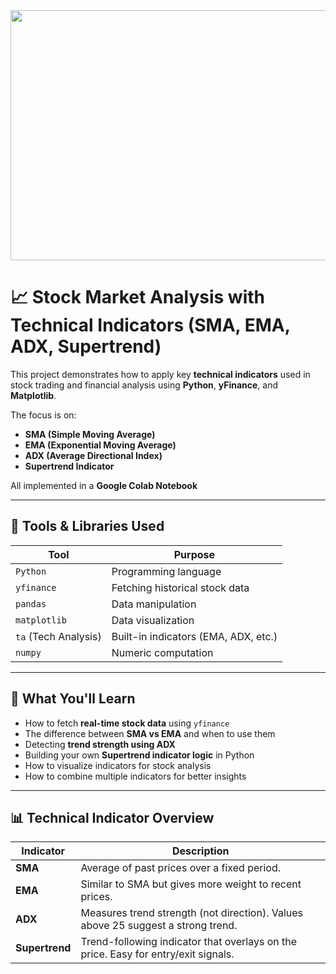 
<img src="https://github.com/user-attachments/assets/d6c8ace3-3670-452b-918b-13ba840776b9" width="1200" height="400" />




# 📈 Stock Market Analysis with Technical Indicators (SMA, EMA, ADX, Supertrend)

This project demonstrates how to apply key **technical indicators** used in stock trading and financial analysis using **Python**, **yFinance**, and **Matplotlib**.

The focus is on:
- **SMA (Simple Moving Average)**
- **EMA (Exponential Moving Average)**
- **ADX (Average Directional Index)**
- **Supertrend Indicator**

All implemented in a **Google Colab Notebook** 

---

## 🔧 Tools & Libraries Used

| Tool            | Purpose                            |
|-----------------|-------------------------------------|
| `Python`        | Programming language                |
| `yfinance`      | Fetching historical stock data      |
| `pandas`        | Data manipulation                   |
| `matplotlib`    | Data visualization                  |
| `ta` (Tech Analysis) | Built-in indicators (EMA, ADX, etc.) |
| `numpy`         | Numeric computation                 |

---

## 📌 What You'll Learn

- How to fetch **real-time stock data** using `yfinance`
- The difference between **SMA vs EMA** and when to use them
- Detecting **trend strength using ADX**
- Building your own **Supertrend indicator logic** in Python
- How to visualize indicators for stock analysis
- How to combine multiple indicators for better insights

---

## 📊 Technical Indicator Overview

| Indicator | Description |
|-----------|-------------|
| **SMA** | Average of past prices over a fixed period. |
| **EMA** | Similar to SMA but gives more weight to recent prices. |
| **ADX** | Measures trend strength (not direction). Values above 25 suggest a strong trend. |
| **Supertrend** | Trend-following indicator that overlays on the price. Easy for entry/exit signals. |


